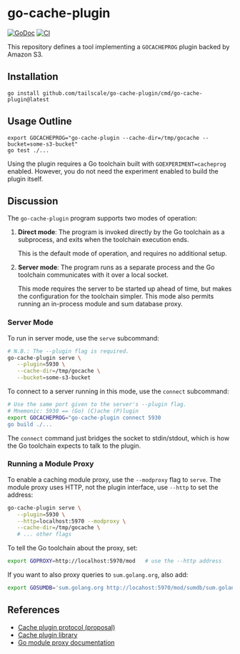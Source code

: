 # go-cache-plugin

[![GoDoc](https://img.shields.io/static/v1?label=godoc&message=reference&color=lightgrey)](https://pkg.go.dev/github.com/tailscale/go-cache-plugin)
[![CI](https://github.com/tailscale/go-cache-plugin/actions/workflows/go-presubmit.yml/badge.svg?event=push&branch=main)](https://github.com/tailscale/go-cache-plugin/actions/workflows/go-presubmit.yml)

This repository defines a tool implementing a `GOCACHEPROG` plugin backed by Amazon S3.

## Installation

```shell
go install github.com/tailscale/go-cache-plugin/cmd/go-cache-plugin@latest
```

## Usage Outline

```shell
export GOCACHEPROG="go-cache-plugin --cache-dir=/tmp/gocache --bucket=some-s3-bucket"
go test ./...
```

Using the plugin requires a Go toolchain built with `GOEXPERIMENT=cacheprog` enabled.
However, you do not need the experiment enabled to build the plugin itself.

## Discussion

The `go-cache-plugin` program supports two modes of operation:

1. **Direct mode**: The program is invoked directly by the Go toolchain as a
   subprocess, and exits when the toolchain execution ends.

   This is the default mode of operation, and requires no additional setup.

2. **Server mode**: The program runs as a separate process and the Go toolchain
   communicates with it over a local socket.

   This mode requires the server to be started up ahead of time, but makes the
   configuration for the toolchain simpler. This mode also permits running an
   in-process module and sum database proxy.

### Server Mode

To run in server mode, use the `serve` subcommand:

```sh
# N.B.: The --plugin flag is required.
go-cache-plugin serve \
   --plugin=5930 \
   --cache-dir=/tmp/gocache \
   --bucket=some-s3-bucket
```

To connect to a server running in this mode, use the `connect` subcommand:

```sh
# Use the same port given to the server's --plugin flag.
# Mnemonic: 5930 == (Go) (C)ache (P)lugin
export GOCACHEPROG="go-cache-plugin connect 5930
go build ./...
```

The `connect` command just bridges the socket to stdin/stdout, which is how the
Go toolchain expects to talk to the plugin.

### Running a Module Proxy

To enable a caching module proxy, use the `--modproxy` flag to `serve`.  The
module proxy uses HTTP, not the plugin interface, use `--http` to set the address:

```sh
go-cache-plugin serve \
   --plugin=5930 \
   --http=localhost:5970 --modproxy \
   --cache-dir=/tmp/gocache \
   # ... other flags
```

To tell the Go toolchain about the proxy, set:

```sh
export GOPROXY=http://localhost:5970/mod   # use the --http address
```

If you want to also proxy queries to `sum.golang.org`, also add:

```sh
export GOSUMDB='sum.golang.org http://locahost:5970/mod/sumdb/sum.golang.org'
```

## References

- [Cache plugin protocol (proposal)](https://github.com/golang/go/issues/59719)
- [Cache plugin library](https://github.com/creachadair/gocache)
- [Go module proxy documentation](https://proxy.golang.org)
